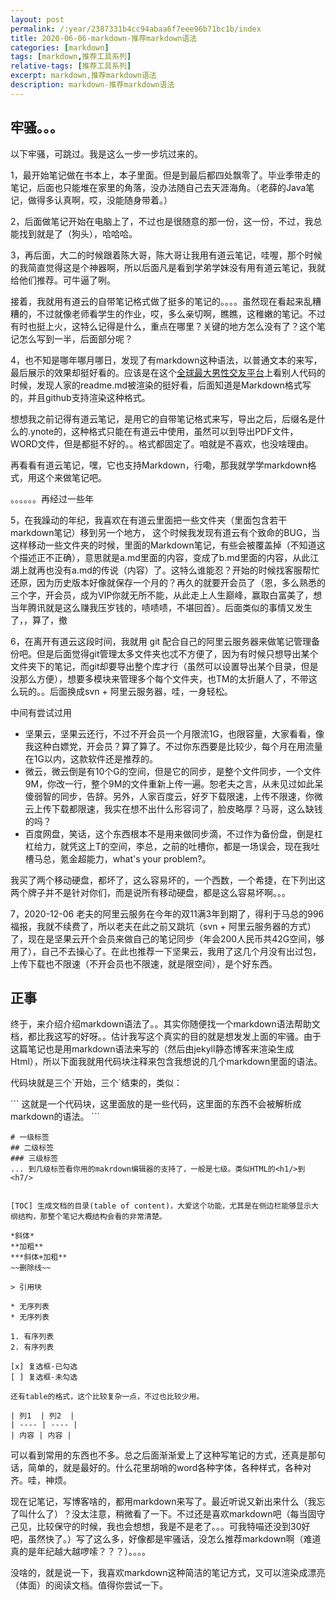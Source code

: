 ```yaml
---
layout: post
permalink: /:year/2387331b4cc94abaa6f7eee96b71bc1b/index
title: 2020-06-06-markdown-推荐markdown语法
categories: [markdown]
tags: [markdown,推荐工具系列]
relative-tags: [推荐工具系列]
excerpt: markdown,推荐markdown语法
description: markdown-推荐markdown语法
---
```






## 牢骚。。。

以下牢骚，可跳过。我是这么一步一步坑过来的。

1，最开始笔记做在书本上，本子里面。但是到最后都四处飘零了。毕业季带走的笔记，后面也只能堆在家里的角落，没办法随自己去天涯海角。（老薛的Java笔记，做得多认真啊，哎，没能随身带着。）

2，后面做笔记开始在电脑上了，不过也是很随意的那一份，这一份，不过，我总能找到就是了（狗头），哈哈哈。

3，再后面，大二的时候跟着陈大哥，陈大哥让我用有道云笔记，哇喔，那个时候的我简直觉得这是个神器啊，所以后面凡是看到学弟学妹没有用有道云笔记，我就给他们推荐。可牛逼了咧。

接着，我就用有道云的自带笔记格式做了挺多的笔记的。。。。虽然现在看起来乱糟糟的，不过就像老师看学生的作业，哎，多么亲切啊，瞧瞧，这稚嫩的笔记。不过有时也挺上火，这特么记得是什么，重点在哪里？关键的地方怎么没有了？这个笔记怎么写到一半，后面部分呢？

4，也不知是哪年哪月哪日，发现了有markdown这种语法，以普通文本的来写，最后展示的效果却挺好看的。应该是在这个[全球最大男性交友平台](www.github.com)上看别人代码的时候，发现人家的readme.md被渲染的挺好看，后面知道是Markdown格式写的，并且github支持渲染这种格式。

想想我之前记得有道云笔记，是用它的自带笔记格式来写，导出之后，后缀名是什么的.ynote的，这种格式只能在有道云中使用，虽然可以到导出PDF文件，WORD文件，但是都挺不好的。。格式都固定了。咱就是不喜欢，也没啥理由。

再看看有道云笔记，嘿，它也支持Markdown，行嘞，那我就学学markdown格式，用这个来做笔记吧。



。。。。。。再经过一些年



5，在我躁动的年纪，我喜欢在有道云里面把一些文件夹（里面包含若干markdown笔记）移到另一个地方， 这个时候我发现有道云有个致命的BUG，当这样移动一些文件夹的时候，里面的Markdown笔记，有些会被覆盖掉（不知道这个描述正不正确），意思就是a.md里面的内容，变成了b.md里面的内容，从此江湖上就再也没有a.md的传说（内容）了。这特么谁能忍？开始的时候找客服帮忙还原，因为历史版本好像就保存一个月的？再久的就要开会员了（恩，多么熟悉的三个字，开会员，成为VIP你就无所不能，从此走上人生巅峰，赢取白富美了，想当年腾讯就是这么赚我压岁钱的，啧啧啧，不堪回首）。后面类似的事情又发生了，，算了，撤

6，在离开有道云这段时间，我就用 git 配合自己的阿里云服务器来做笔记管理备份吧。但是后面觉得git管理太多文件夹也忒不方便了，因为有时候只想导出某个文件夹下的笔记，而git却要导出整个库才行（虽然可以设置导出某个目录，但是没那么方便），想要多模块来管理多个每个文件夹，也TM的太折磨人了，不带这么玩的。。后面换成svn + 阿里云服务器，哇，一身轻松。



中间有尝试过用
* 坚果云，坚果云还行，不过不开会员一个月限流1G，也限容量，大家看看，像我这种白嫖党，开会员？算了算了。不过你东西要是比较少，每个月在用流量在1G以内，这款软件还是推荐的。
* 微云，微云倒是有10个G的空间，但是它的同步，是整个文件同步，一个文件9M，你改一行，整个9M的文件重新上传一遍。恕老夫之言，从未见过如此呆傻弱智的同步，告辞。另外，人家百度云，好歹下载限速，上传不限速，你微云上传下载都限速，我实在想不出什么形容词了，脸皮略厚？马哥，这么缺钱的吗？
* 百度网盘，笑话，这个东西根本不是用来做同步滴，不过作为备份盘，倒是杠杠给力，就凭这上T的空间，李总，之前的吐槽你，都是一场误会，现在我吐槽马总，氪金超能力，what's your problem?。

我买了两个移动硬盘，都坏了，这么容易坏的，一个西数，一个希捷，在下列出这两个牌子并不是针对你们，而是说所有移动硬盘，都是这么容易坏啊。。。



7，2020-12-06  老夫的阿里云服务在今年的双11满3年到期了，得利于马总的996福报，我就不续费了，所以老夫在此之前又跳坑（svn + 阿里云服务器的方式）了，现在是坚果云开个会员来做自己的笔记同步（年会200人民币共42G空间，够用了），自己不去操心了。在此也推荐一下坚果云，我用了这几个月没有出过包，上传下载也不限速（不开会员也不限速，就是限空间），是个好东西。





## 正事


终于，来介绍介绍markdown语法了。。其实你随便找一个markdown语法帮助文档，都比我这写的好呀。。估计我写这个真实的目的就是想发发上面的牢骚。由于这篇笔记也是用markdown语法来写的（然后由jekyll静态博客来渲染生成Html），所以下面我就用代码块注释来包含我想说的几个markdown里面的语法。

代码块就是三个\`开始，三个\`结束的，类似：

\`\`\`
这就是一个代码块，这里面放的是一些代码，这里面的东西不会被解析成markdown的语法。
\`\`\`


```
# 一级标签
## 二级标签
### 三级标签
... 到几级标签看你用的makrdown编辑器的支持了，一般是七级。类似HTML的<h1/>到<h7/>


[TOC] 生成文档的目录(table of content)，大爱这个功能，尤其是在侧边栏能够显示大纲结构，那整个笔记大概结构会看的非常清楚。

*斜体*
**加粗**
***斜体+加粗**
~~删除线~~
    
> 引用块

* 无序列表
* 无序列表

1. 有序列表
2. 有序列表

[x] 复选框-已勾选
[ ] 复选框-未勾选

还有table的格式，这个比较复杂一点，不过也比较少用。

| 列1  | 列2  |
| ---- | ---- |
| 内容 | 内容 |

```


可以看到常用的东西也不多。总之后面渐渐爱上了这种写笔记的方式，还真是那句话，简单的，就是最好的。什么花里胡哨的word各种字体，各种样式，各种对齐。哇，神烦。


现在记笔记，写博客啥的，都用markdown来写了。最近听说又新出来什么（我忘了叫什么了）？没太注意，稍微看了一下。不过还是喜欢markdown吧（每当固守己见，比较保守的时候，我也会想想，我是不是老了。。。可我特喵还没到30好吧，虽然快了。）写了这么多，好像都是牢骚话，没怎么推荐markdown啊（难道真的是年纪越大越啰嗦？？？）。。。。


没啥的，就是说一下，我喜欢markdown这种简洁的笔记方式，又可以渲染成漂亮（体面）的阅读文档。值得你尝试一下。


